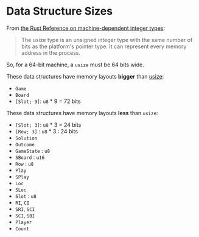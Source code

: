 # Data Structure Sizes

From [the Rust Reference on machine-dependent integer types][mdit]:

> The usize type is an unsigned integer type with the same number of bits as the
> platform's pointer type. It can represent every memory address in the process.

So, for a 64-bit machine, a `usize` must be 64 bits wide.

These data structures have memory layouts **bigger** than [usize][usize]:

* `Game`
* `Board`
* `[Slot; 9]`: `u8` * 9 = 72 bits

These data structures have memory layouts **less** than `usize`:

* `[Slot; 3]`: `u8` * 3 = 24 bits
* `[Row; 3]` : `u8` * 3 : 24 bits
* `Solution`
* `Outcome`
* `GameState` : `u8`
* `SBoard` : `u16`
* `Row` : `u8`
* `Play`
* `SPlay`
* `Loc`
* `SLoc`
* `Slot` : `u8`
* `RI`, `CI`
* `SRI`, `SCI`
* `SCI`, `SBI`
* `Player`
* `Count`

[mdit]: https://doc.rust-lang.org/reference.html#machine-dependent-integer-types
[usize]: https://doc.rust-lang.org/std/primitive.usize.html
